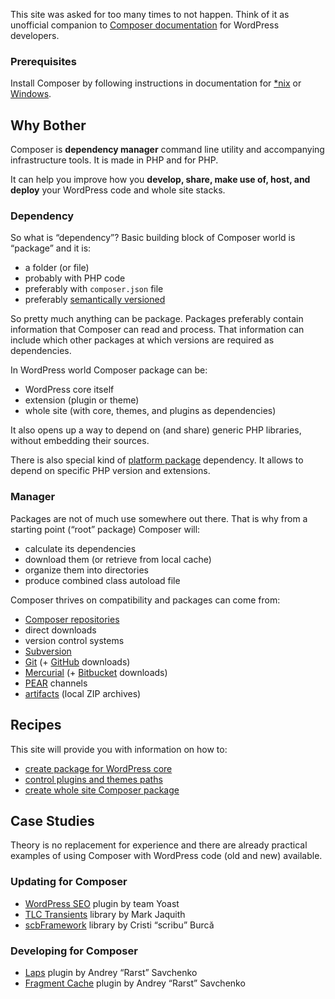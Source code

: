 <!---
title = Your Guide to Composer in WordPress
description = Making use of Composer for WordPress sites and extensions
-->

This site was asked for too many times to not happen. Think of it as unofficial companion to [Composer documentation](http://getcomposer.org/doc/) for WordPress developers.

### Prerequisites

Install Composer by following instructions in documentation for [*nix](http://getcomposer.org/doc/00-intro.md#installation-nix) or [Windows](http://getcomposer.org/doc/00-intro.md#installation-windows).

## Why Bother

Composer is **dependency manager** command line utility and accompanying infrastructure tools. It is made in PHP and for PHP.

It can help you improve how you **develop, share, make use of, host, and deploy** your WordPress code and whole site stacks.

### Dependency

So what is “dependency”? Basic building block of Composer world is “package” and it is:

 - a folder (or file)
 - probably with PHP code
 - preferably with `composer.json` file
 - preferably [semantically versioned](http://semver.org/)

So pretty much anything can be package. Packages preferably contain information that Composer can read and process. That information can include which other packages at which versions are required as dependencies.

In WordPress world Composer package can be:

 - WordPress core itself
 - extension (plugin or theme)
 - whole site (with core, themes, and plugins as dependencies)

It also opens up a way to depend on (and share) generic PHP libraries, without embedding their sources.

There is also special kind of [platform package](http://getcomposer.org/doc/02-libraries.md#platform-packages) dependency. It allows to depend on specific PHP version and extensions.

### Manager

Packages are not of much use somewhere out there. That is why from a starting point (“root” package) Composer will:

 - calculate its dependencies
 - download them (or retrieve from local cache)
 - organize them into directories
 - produce combined class autoload file

Composer thrives on compatibility and packages can come from:

 - [Composer repositories](http://getcomposer.org/doc/05-repositories.md#composer)
 - direct downloads
 - version control systems
  - [Subversion](http://subversion.apache.org/)
  - [Git](http://git-scm.com/) (+ [GitHub](https://github.com/) downloads)
  - [Mercurial](http://mercurial.selenic.com/) (+ [Bitbucket](https://bitbucket.org/) downloads)
 - [PEAR](http://pear.php.net/) channels
 - [artifacts](http://getcomposer.org/doc/05-repositories.md#artifact) (local ZIP archives)

## Recipes

This site will provide you with information on how to:

 - [create package for WordPress core](/recipe/core-package)
 - [control plugins and themes paths](/recipe/paths-control)
 - [create whole site Composer package](/recipe/site-stack)
 

## Case Studies

Theory is no replacement for experience and there are already practical examples of using Composer with WordPress code (old and new) available. 

### Updating for Composer

 - [WordPress SEO](/case-study/wordpress-seo) plugin by team Yoast
 - [TLC Transients](/case-study/tlc-transients) library by Mark Jaquith
 - [scbFramework](/case-study/scbframework) library by Cristi “scribu” Burcă

### Developing for Composer

 - [Laps](/case-study/laps) plugin by Andrey “Rarst” Savchenko
 - [Fragment Cache](/case-study/fragment-cache) plugin by Andrey “Rarst” Savchenko